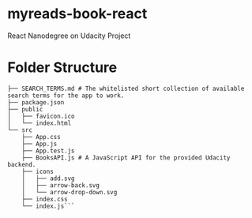 # myreads-book-react
 React Nanodegree on Udacity Project
# Folder Structure
```├── README.md - This file.
├── SEARCH_TERMS.md # The whitelisted short collection of available search terms for the app to work.
├── package.json
├── public
│   ├── favicon.ico
│   └── index.html
└── src
    ├── App.css
    ├── App.js
    ├── App.test.js
    ├── BooksAPI.js # A JavaScript API for the provided Udacity backend.
    ├── icons
    │   ├── add.svg
    │   ├── arrow-back.svg
    │   └── arrow-drop-down.svg
    ├── index.css
    └── index.js```
